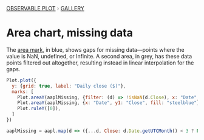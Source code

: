 <div style="color: grey; font: 13px/25.5px var(--sans-serif); text-transform: uppercase;"><h1 style="display: none;">Plot: Area chart, missing data</h1><a href="/plot">Observable Plot</a> › <a href="/@observablehq/plot-gallery">Gallery</a></div>

# Area chart, missing data

The [area mark](/plot/marks/area), in blue, shows gaps for missing data—points where the value is NaN, undefined, or Infinite. A second area, in grey, has these data points filtered out altogether, resulting instead in linear interpolation for the gaps.

```js echo
Plot.plot({
  y: {grid: true, label: "Daily close ($)"},
  marks: [
    Plot.areaY(aaplMissing, {filter: (d) => !isNaN(d.Close), x: "Date", y1: "Close", fill: "#ccc"}),
    Plot.areaY(aaplMissing, {x: "Date", y1: "Close", fill: "steelblue"}),
    Plot.ruleY([0]),
  ]
})
```

```js echo
aaplMissing = aapl.map(d => ({...d, Close: d.Date.getUTCMonth() < 3 ? NaN : d.Close})) // simulate gaps
```
